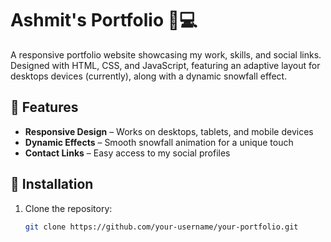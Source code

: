 # Ashmit's Portfolio 🎨💻  

A responsive portfolio website showcasing my work, skills, and social links. Designed with HTML, CSS, and JavaScript, featuring an adaptive layout for desktops devices (currently), along with a dynamic snowfall effect.  

## 🚀 Features  
- **Responsive Design** – Works on desktops, tablets, and mobile devices  
- **Dynamic Effects** – Smooth snowfall animation for a unique touch  
- **Contact Links** – Easy access to my social profiles  

## 📂 Installation  
1. Clone the repository:  
   ```bash
   git clone https://github.com/your-username/your-portfolio.git
